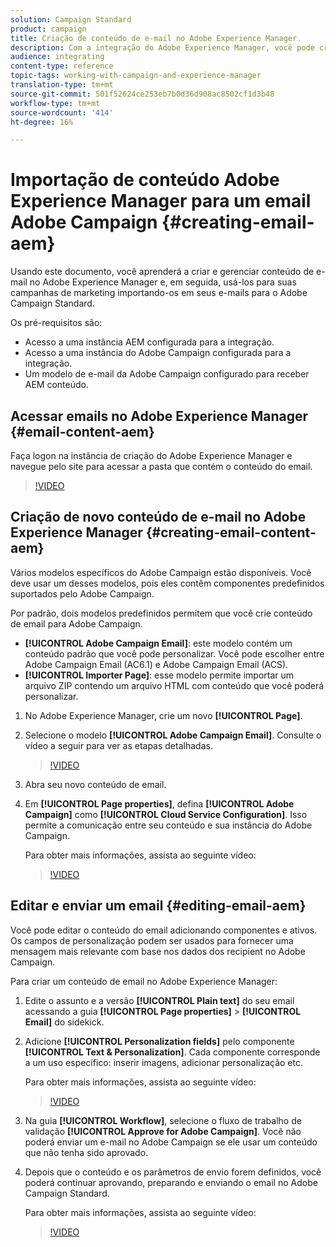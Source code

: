```yaml
---
solution: Campaign Standard
product: campaign
title: Criação de conteúdo de e-mail no Adobe Experience Manager.
description: Com a integração do Adobe Experience Manager, você pode criar conteúdo diretamente no AEM e usá-lo posteriormente no Adobe Campaign.
audience: integrating
content-type: reference
topic-tags: working-with-campaign-and-experience-manager
translation-type: tm+mt
source-git-commit: 501f52624ce253eb7b0d36d908ac8502cf1d3b48
workflow-type: tm+mt
source-wordcount: '414'
ht-degree: 16%

---
```



# Importação de conteúdo Adobe Experience Manager para um email Adobe Campaign {#creating-email-aem}

Usando este documento, você aprenderá a criar e gerenciar conteúdo de e-mail no Adobe Experience Manager e, em seguida, usá-los para suas campanhas de marketing importando-os em seus e-mails para o Adobe Campaign Standard.

Os pré-requisitos são:

* Acesso a uma instância AEM configurada para a integração.
* Acesso a uma instância do Adobe Campaign configurada para a integração.
* Um modelo de e-mail da Adobe Campaign configurado para receber AEM conteúdo.

## Acessar emails no Adobe Experience Manager {#email-content-aem}

Faça logon na instância de criação do Adobe Experience Manager e navegue pelo site para acessar a pasta que contém o conteúdo do email.

>[!VIDEO](https://video.tv.adobe.com/v/29996)

## Criação de novo conteúdo de e-mail no Adobe Experience Manager {#creating-email-content-aem}

Vários modelos específicos do Adobe Campaign estão disponíveis. Você deve usar um desses modelos, pois eles contêm componentes predefinidos suportados pelo Adobe Campaign.

Por padrão, dois modelos predefinidos permitem que você crie conteúdo de email para Adobe Campaign.

* **[!UICONTROL Adobe Campaign Email]**: este modelo contém um conteúdo padrão que você pode personalizar. Você pode escolher entre Adobe Campaign Email (AC6.1) e Adobe Campaign Email (ACS).
* **[!UICONTROL Importer Page]**: esse modelo permite importar um arquivo ZIP contendo um arquivo HTML com conteúdo que você poderá personalizar.

1. No Adobe Experience Manager, crie um novo **[!UICONTROL Page]**.

1. Selecione o modelo **[!UICONTROL Adobe Campaign Email]**. Consulte o vídeo a seguir para ver as etapas detalhadas.
   >[!VIDEO](https://video.tv.adobe.com/v/29997)

1. Abra seu novo conteúdo de email.

1. Em **[!UICONTROL Page properties]**, defina **[!UICONTROL Adobe Campaign]** como **[!UICONTROL Cloud Service Configuration]**. Isso permite a comunicação entre seu conteúdo e sua instância do Adobe Campaign.

   Para obter mais informações, assista ao seguinte vídeo:

   >[!VIDEO](https://video.tv.adobe.com/v/29999)

## Editar e enviar um email {#editing-email-aem}

Você pode editar o conteúdo do email adicionando componentes e ativos. Os campos de personalização podem ser usados para fornecer uma mensagem mais relevante com base nos dados dos recipient no Adobe Campaign.

Para criar um conteúdo de email no Adobe Experience Manager:

1. Edite o assunto e a versão **[!UICONTROL Plain text]** do seu email acessando a guia **[!UICONTROL Page properties]** > **[!UICONTROL Email]** do sidekick.

1. Adicione **[!UICONTROL Personalization fields]** pelo componente **[!UICONTROL Text & Personalization]**. Cada componente corresponde a um uso específico: inserir imagens, adicionar personalização etc.

   Para obter mais informações, assista ao seguinte vídeo:
   >[!VIDEO](https://video.tv.adobe.com/v/29998)

1. Na guia **[!UICONTROL Workflow]**, selecione o fluxo de trabalho de validação **[!UICONTROL Approve for Adobe Campaign]**. Você não poderá enviar um e-mail no Adobe Campaign se ele usar um conteúdo que não tenha sido aprovado.

1. Depois que o conteúdo e os parâmetros de envio forem definidos, você poderá continuar aprovando, preparando e enviando o email no Adobe Campaign Standard.

   Para obter mais informações, assista ao seguinte vídeo:

   >[!VIDEO](https://video.tv.adobe.com/v/23721)
